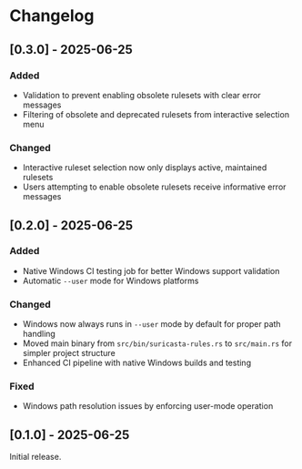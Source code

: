 # Changelog

## [0.3.0] - 2025-06-25

### Added
- Validation to prevent enabling obsolete rulesets with clear error messages
- Filtering of obsolete and deprecated rulesets from interactive selection menu

### Changed
- Interactive ruleset selection now only displays active, maintained rulesets
- Users attempting to enable obsolete rulesets receive informative error messages

## [0.2.0] - 2025-06-25

### Added
- Native Windows CI testing job for better Windows support validation
- Automatic `--user` mode for Windows platforms

### Changed
- Windows now always runs in `--user` mode by default for proper path handling
- Moved main binary from `src/bin/suricasta-rules.rs` to `src/main.rs` for simpler project structure
- Enhanced CI pipeline with native Windows builds and testing

### Fixed
- Windows path resolution issues by enforcing user-mode operation

## [0.1.0] - 2025-06-25

Initial release.
